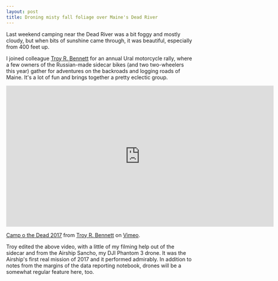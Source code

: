 ```yaml
---
layout: post
title: Droning misty fall foliage over Maine's Dead River
---
```


Last weekend camping near the Dead River was a bit foggy and mostly cloudy, but when bits of sunshine came through, it was beautiful, especially from 400 feet up. 

I joined colleague [Troy R. Bennett](http://mysteryjig.com) for an annual Ural motorcycle rally, where a few owners of the Russian-made sidecar bikes (and two two-wheelers this year) gather for adventures on the backroads and logging roads of Maine. It's a lot of fun and brings together a pretty eclectic group. 

<iframe src="https://player.vimeo.com/video/237642183" width="720" height="380" frameborder="0" webkitallowfullscreen mozallowfullscreen allowfullscreen></iframe>
<p><a href="https://vimeo.com/237642183">Camp o the Dead 2017</a> from <a href="https://vimeo.com/user11806700">Troy R. Bennett</a> on <a href="https://vimeo.com">Vimeo</a>.</p>

Troy edited the above video, with a little of my filming help out of the sidecar and from the Airship Sancho, my DJI Phantom 3 drone. It was the Airship's first real mission of 2017 and it performed admirably. In addition to notes from the margins of the data reporting notebook, drones will be a somewhat regular feature here, too.